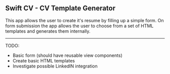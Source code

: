 ## Swift CV - CV Template Generator

This app allows the user to create it's resume by filling up a simple form.
On form submission the app allows the user to choose from a set of HTML templates and generates them internally.

----
TODO:
- Basic form (should have reusable view components)
- Create basic HTML templates
- Investigate possible LinkedIN integration
